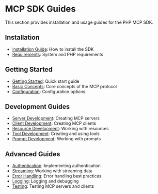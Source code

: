# MCP SDK Guides

This section provides installation and usage guides for the PHP MCP SDK.

## Installation

- [Installation Guide](installation.md): How to install the SDK
- [Requirements](requirements.md): System and PHP requirements

## Getting Started

- [Getting Started](getting-started.md): Quick start guide
- [Basic Concepts](basic-concepts.md): Core concepts of the MCP protocol
- [Configuration](configuration.md): Configuration options

## Development Guides

- [Server Development](server-development.md): Creating MCP servers
- [Client Development](client-development.md): Creating MCP clients
- [Resource Development](resource-development.md): Working with resources
- [Tool Development](tool-development.md): Creating and using tools
- [Prompt Development](prompt-development.md): Working with prompts

## Advanced Guides

- [Authentication](authentication.md): Implementing authentication
- [Streaming](streaming.md): Working with streaming data
- [Error Handling](error-handling.md): Error handling best practices
- [Logging](logging.md): Logging and debugging
- [Testing](testing.md): Testing MCP servers and clients

